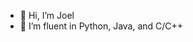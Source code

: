 - 👋 Hi, I’m Joel
- 👀 I’m fluent in Python, Java, and C/C++

<!---
joelbeedle/joelbeedle is a ✨ special ✨ repository because its `README.md` (this file) appears on your GitHub profile.
You can click the Preview link to take a look at your changes.
--->
